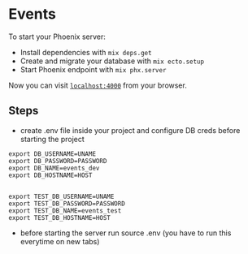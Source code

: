 # Events

To start your Phoenix server:

  * Install dependencies with `mix deps.get`
  * Create and migrate your database with `mix ecto.setup`
  * Start Phoenix endpoint with `mix phx.server`

Now you can visit [`localhost:4000`](http://localhost:4000) from your browser.


## Steps

  * create .env file inside your project and configure DB creds before starting the project

  ```
export DB_USERNAME=UNAME
export DB_PASSWORD=PASSWORD
export DB_NAME=events_dev
export DB_HOSTNAME=HOST


export TEST_DB_USERNAME=UNAME
export TEST_DB_PASSWORD=PASSWORD
export TEST_DB_NAME=events_test
export TEST_DB_HOSTNAME=HOST
  ```

  * before starting the server run source .env (you have to run this everytime on new tabs)
